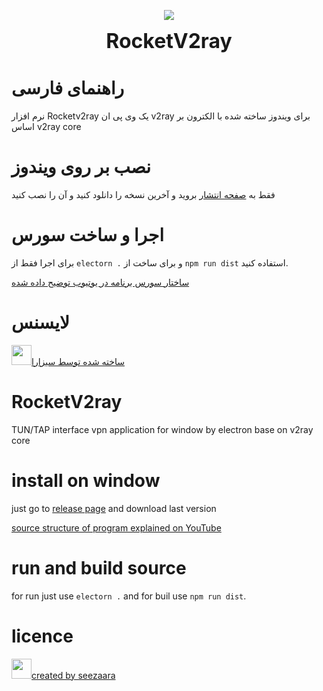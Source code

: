<p align="center" width="100%">
    <img src="https://raw.githubusercontent.com/seezaara/RocketV2ray/main/doc/icon.ico"> 
</p>

<p align="center" width="100%">  
 <b><font size="6">RocketV2ray</font></b>
</p> 

# راهنمای فارسی
نرم افزار Rocketv2ray یک وی پی ان v2ray برای ویندوز ساخته شده با الکترون بر اساس v2ray core

# نصب بر روی ویندوز
فقط به [صفحه انتشار](https://github.com/seezaara/RocketV2ray/releases/tag/RocketV2ray) بروید و آخرین نسخه را دانلود کنید و آن را نصب کنید

# اجرا و ساخت سورس
برای اجرا فقط از `electorn .` و برای ساخت از `npm run dist` استفاده کنید.

[ساختار سورس برنامه در یوتیوب توضیح داده شده](https://www.youtube.com/watch?v=J-YYk90SJDI) 

# لایسنس
 <p>
    <img width="32px" src="https://raw.githubusercontent.com/seezaara/RocketV2ray/main/doc/logo.png"><a href="https://www.youtube.com/@seezaara_fa">ساخته شده توسط سیزارا</a>
</p> 

# RocketV2ray
TUN/TAP interface vpn application for window by electron base on v2ray core

# install on window
just go to [release page](https://github.com/seezaara/RocketV2ray/releases/tag/RocketV2ray) and download last version

[source structure of program explained on YouTube](https://www.youtube.com/watch?v=J-YYk90SJDI) 


# run and build source
for run just use `electorn .` and for buil use `npm run dist`.

# licence
 <p>
    <img width="32px" src="https://raw.githubusercontent.com/seezaara/RocketV2ray/main/doc/logo.png"><a href="https://www.youtube.com/@seezaara">created by seezaara</a>
</p> 


